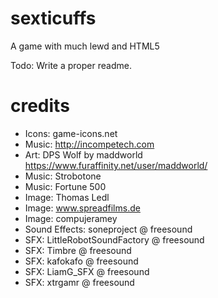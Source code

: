 # sexticuffs
A game with much lewd and HTML5

Todo: Write a proper readme.

# credits

* Icons: game-icons.net
* Music: http://incompetech.com
* Art: DPS Wolf by maddworld https://www.furaffinity.net/user/maddworld/
* Music: Strobotone
* Music: Fortune 500
* Image: Thomas Ledl
* Image: www.spreadfilms.de
* Image: compujeramey
* Sound Effects: soneproject @ freesound
* SFX: LittleRobotSoundFactory @ freesound
* SFX: Timbre @ freesound
* SFX: kafokafo @ freesound
* SFX: LiamG_SFX @ freesound
* SFX: xtrgamr @ freesound
